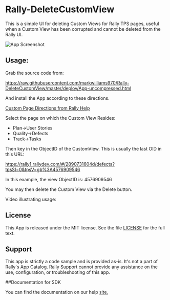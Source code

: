 Rally-DeleteCustomView
=========================

This is a simple UI for deleting Custom Views for Rally TPS pages, useful when a Custom View has been corrupted and cannot be deleted from the Rally UI.

![App Screenshot](https://raw.githubusercontent.com/markwilliams970/Rally-PreferenceDeleter/master/images/screenshot1.png)

## Usage:

Grab the source code from:

https://raw.githubusercontent.com/markwilliams970/Rally-DeleteCustomView/master/deploy/App-uncompressed.html

And install the App according to these directions.

[Custom Page Directions from Rally Help](https://help.rallydev.com/use_apps#create)

Select the page on which the Custom View Resides:

* Plan->User Stories
* Quality->Defects
* Track->Tasks

Then key in the ObjectID of the CustomView. This is usually the last OID in this URL:

https://rally1.rallydev.com/#/2890731604d/defects?tpsSI=0&tpsV=gb%3A4576909546

In this example, the view ObjectID is: 4576909546

You may then delete the Custom View via the Delete button.

Video illustrating usage:



## License

This App is released under the MIT license.  See the file [LICENSE](./LICENSE) for the full text.

## Support
This app is strictly a code sample and is provided as-is. It's not a part of Rally's App Catalog. Rally Support cannot provide any assistance on the use, configuration, or troubleshooting of this app.

##Documentation for SDK

You can find the documentation on our help [site.](https://developer.rallydev.com)